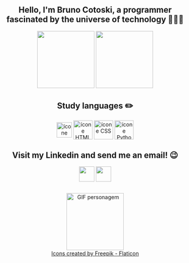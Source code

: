 ##

<div align="center">
<h2> Hello, I'm Bruno Cotoski, a programmer fascinated by the universe of technology 💾🧙‍♂️ </h2>
<img height="150em" src="https://github-readme-stats.vercel.app/api?username=bruno-cotoski&show_icons=true&theme=dracula"/>
<img height="150em" src="https://github-readme-stats.vercel.app/api/top-langs/?username=bruno-cotoski&layout=compact&theme=dracula"/>

</div> 

##

<div align="center" style="display: inline_block">
<h2> Study languages ✏️ </h2>
  <img align="center" alt="ícone JavaScript" height="40" width="40" src="https://cdn-icons-png.flaticon.com/512/5968/5968292.png">
  <img align="center" alt="ícone HTML" height="50" width="50" src="https://cdn-icons-png.flaticon.com/512/5968/5968267.png">
  <img align="center" alt="ícone CSS" height="50" width="50" src="https://cdn-icons-png.flaticon.com/512/5968/5968242.png">
  <img align="center" alt="ícone Python" height="50" width="50" src="https://cdn-icons-png.flaticon.com/512/5968/5968350.png">
</div>

##
    
<div align="center" style="display: inline_block">
<h2> Visit my Linkedin and send me an email! 😉 </h2>
<a href="https://www.linkedin.com/in/bruno-cotoski" target="_blank"><img  align="center" src="https://cdn-icons-png.flaticon.com/512/3992/3992606.png"  height="40" width="40" target="_blank"></a>
<a href ="mailto:cottosky@gmail.com" target="_blank"><img align="center"  src="https://cdn-icons-png.flaticon.com/512/732/732200.png" height="40"  width="40"></a>
</div>




##  

  <div align="center">
    <img alt="GIF personagem" height="150" width="150" src="https://media.discordapp.net/attachments/1031692949664309332/1031693306314362950/MyEmoji_20201218_203417_148.gif?width=555&height=555">
     <br>
  <a href="https://www.flaticon.com" title="Ícones">Icons created by Freepik - Flaticon</a>
 <div>
